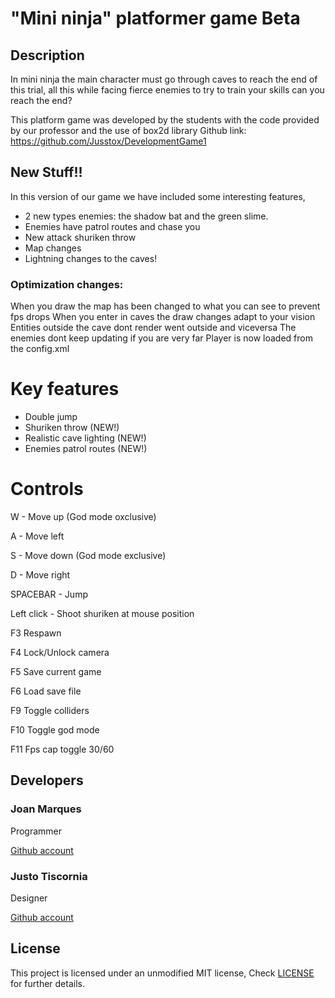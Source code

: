 # "Mini ninja" platformer game Beta

## Description 

In mini ninja the main character must go through caves to reach the end of this trial, all this while facing fierce enemies to try to train your skills can you reach the end?

This platform game was developed by the students with the code provided by our professor and the use of box2d library
Github link: https://github.com/Jusstox/DevelopmentGame1

## New Stuff!!

In this version of our game we have included some interesting features, 
- 2 new types enemies: the shadow bat and the green slime.
- Enemies have patrol routes and chase you
- New attack shuriken throw
- Map changes
- Lightning changes to the caves!

### Optimization changes:

  When you draw the map has been changed to what you can see to prevent fps drops
  When you enter in caves the draw changes adapt to your vision
  Entities outside the cave dont render went outside and viceversa
  The enemies dont keep updating if you are very far
  Player is now loaded from the config.xml
  




# Key features

- Double jump
- Shuriken throw (NEW!)
- Realistic cave lighting (NEW!)
- Enemies patrol routes (NEW!)

# Controls

W - Move up (God mode oxclusive)

A - Move left

S - Move down (God mode exclusive)

D - Move right

SPACEBAR - Jump

Left click - Shoot shuriken at mouse position

F3 Respawn

F4 Lock/Unlock camera 

F5 Save current game 

F6 Load save file

F9 Toggle colliders

F10 Toggle god mode

F11 Fps cap toggle 30/60

## Developers

### Joan Marques
Programmer

[Github account](https://github.com/joanmarquesbesses)

### Justo Tiscornia
Designer

[Github account](https://github.com/Jusstox)

## License

This project is licensed under an unmodified MIT license, Check [LICENSE](https://github.com/Jusstox/DevelopmentGame1/blob/main/LICENSE) for further details.


